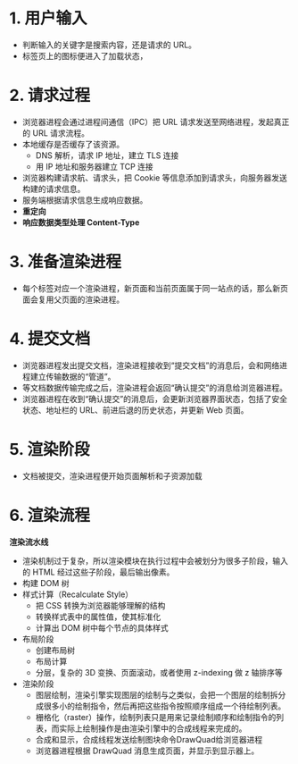 # 1. 用户输入

+ 判断输入的关键字是搜索内容，还是请求的 URL。
+ 标签页上的图标便进入了加载状态，

# 2. 请求过程

+ 浏览器进程会通过进程间通信（IPC）把 URL 请求发送至网络进程，发起真正的 URL 请求流程。
+ 本地缓存是否缓存了该资源。
  + DNS 解析，请求 IP 地址，建立 TLS 连接
  + 用 IP 地址和服务器建立 TCP 连接
+ 浏览器构建请求航、请求头，把 Cookie 等信息添加到请求头，向服务器发送构建的请求信息。
+ 服务端根据请求信息生成响应数据。
+ **重定向**
+ **响应数据类型处理 Content-Type**

# 3. 准备渲染进程

+ 每个标签对应一个渲染进程，新页面和当前页面属于同一站点的话，那么新页面会复用父页面的渲染进程。

# 4. 提交文档

+ 浏览器进程发出提交文档，渲染进程接收到“提交文档”的消息后，会和网络进程建立传输数据的“管道”。
+ 等文档数据传输完成之后，渲染进程会返回“确认提交”的消息给浏览器进程。
+ 浏览器进程在收到“确认提交”的消息后，会更新浏览器界面状态，包括了安全状态、地址栏的 URL、前进后退的历史状态，并更新 Web 页面。

# 5. 渲染阶段

+ 文档被提交，渲染进程便开始页面解析和子资源加载

# 6. 渲染流程

**渲染流水线**

+ 渲染机制过于复杂，所以渲染模块在执行过程中会被划分为很多子阶段，输入的 HTML 经过这些子阶段，最后输出像素。
+ 构建 DOM 树
+ 样式计算（Recalculate Style）
  + 把 CSS 转换为浏览器能够理解的结构
  + 转换样式表中的属性值，使其标准化
  + 计算出 DOM 树中每个节点的具体样式
+ 布局阶段
  + 创建布局树
  + 布局计算
  + 分层，复杂的 3D 变换、页面滚动，或者使用 z-indexing 做 z 轴排序等
+ 渲染阶段
  + 图层绘制，渲染引擎实现图层的绘制与之类似，会把一个图层的绘制拆分成很多小的绘制指令，然后再把这些指令按照顺序组成一个待绘制列表。
  + 栅格化（raster）操作，绘制列表只是用来记录绘制顺序和绘制指令的列表，而实际上绘制操作是由渲染引擎中的合成线程来完成的。
  + 合成和显示，合成线程发送绘制图块命令DrawQuad给浏览器进程
  + 浏览器进程根据 DrawQuad 消息生成页面，并显示到显示器上。
